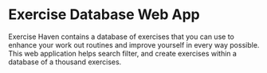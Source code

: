 # Exercise Database Web App

Exercise Haven contains a database of exercises that you can use to enhance your work out routines and improve yourself in every way possible. This web application helps search filter, and create exercises within a database of a thousand exercises.
